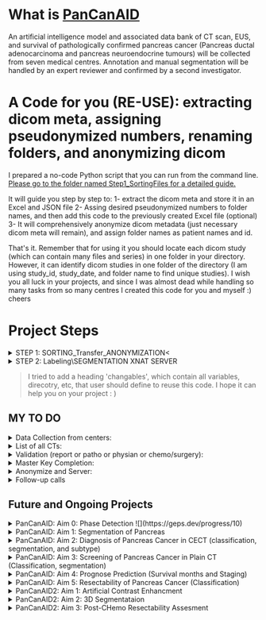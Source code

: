 # What is [PanCanAID](http://pancanaid.com/)
An artificial intelligence model and associated data bank of CT scan, EUS, and survival of pathologically confirmed pancreas cancer (Pancreas ductal adenocarcinoma and pancreas neuroendocrine tumours) will be collected from seven medical centres. Annotation and manual segmentation will be handled by an expert reviewer and confirmed by a second investigator.

# A Code for you (RE-USE): extracting dicom meta, assigning pseudonymized numbers, renaming folders, and anonymizing dicom

I prepared a no-code Python script that you can run from the command line. [Please go to the folder named Step1_SortingFiles for a detailed guide.](https://github.com/Sdamirsa/PanCanAID/blob/main/Step1_SortingFiles)

It will guide you step by step to:
1- extract the dicom meta and store it in an Excel and JSON file
2- Assing desired pseudonymized numbers to folder names, and then add this code to the previously created Excel file (optional)
3- It will comprehensively anonymize dicom metadata (just necessary dicom meta will remain), and assign folder names as patient names and id.

That's it. Remember that for using it you should locate each dicom study (which can contain many files and series) in one folder in your directory.
However, it can identify dicom studies in one folder of the directory (I am using study_id, study_date, and folder name to find unique studies). I wish you all luck in your projects, and since I was almost dead while handling so many tasks from so many centres I created this code for you and myself :) cheers

# Project Steps
<details>
<summary>STEP 1: SORTING_Transfer_ANONYMIZATION<</summary>
We collected data from centres in folders, named as patient ID (e.g. admission). We want to clean these directories, so 
I: Each CT study is placed in one folder
II: Store cases in an excel file, with its dicom files in the table, and all other variables (outcome, clinical, pathology data) stored here. We call this master key, which also contains the patient id (un-anonymized) along with the key for anonymization.
III: Transfer dicom-pnly files to new destination and anonymize these images.
</details>

<details>
<summary>STEP 2: Labeling\SEGMENTATION XNAT SERVER</summary>
In this step we will use XNAT-Desktop Client to upload dicom files, and then we will download the segmentation from the server we created for our own project using open-source XNAT. 11 Radiologist will accepted our request, all of them had a minimum of 5 year of experince.

Also, we asked 4 general practitioners to label our phases, since the series descriptions are not valid among many centers involved in our study.
</details>

> I tried to add a heading 'changables', which contain all variables, direcotry, etc, that user should define to reuse this code. I hope it can help you on your project : )



## MY TO DO
<details>
<summary>Data Collection from centers: </summary>
- [ ] T
- [ ] Ek
- [ ] G
- [ ] F
- [ ] S
- [ ] B
- [ ] Eh
- [ ] R
- [ ] Y
</details>

<details>
<summary>List of all CTs: </summary>
- [ ] T
- [ ] Ek
- [ ] G
- [ ] F
- [ ] S
- [ ] B
- [ ] Eh
- [ ] R
- [ ] Y
</details>

<details>
<summary>Validation (report or patho or physian or chemo/surgery):</summary>
- [ ] T
- [ ] Ek
- [ ] G
- [ ] F
- [ ] S
- [ ] B
- [ ] Eh
- [ ] R
- [ ] Y
</details>

<details>
<summary>Master Key Completion:</summary>
- [ ] T
- [ ] Ek
- [ ] G
- [ ] F
- [ ] S
- [ ] B
- [ ] Eh
- [ ] R
- [ ] Y
</details>


<details>
<summary>Anonymize and Server:</summary>
- [ ] T
- [ ] Ek
- [ ] G
- [ ] F
- [ ] S
- [ ] B
- [ ] Eh
- [ ] R
- [ ] Y
</details>

<details>
<summary>Follow-up calls</summary>
- [ ] T
- [ ] Ek
- [ ] G
- [ ] F
- [ ] S
- [ ] B
- [ ] Eh
- [ ] R
- [ ] Y
</details>

## Future and Ongoing Projects

<details>
<summary>PanCanAID: Aim 0: Phase Detection ![](https://geps.dev/progress/10)</summary>
- [ ] Team and Lead
- [ ] Planning
- [ ] Model Development
- [ ] Data
- [ ] Report
</details>

<details>
<summary>PanCanAID: Aim 1: Segmentation of Pancreas</summary>
- [X] Team and Lead
- [X] Planning
- [X] Model Development
- [X] Data
- [X] Report
- For future: 3D SAM for abdominopelvic CT
</details>

<details>
<summary>PanCanAID: Aim 2: Diagnosis of Pancreas Cancer in CECT (classification, segmentation, and subtype)</summary>
- [X] Team and Lead
- [X] Planning
- [ ] Model Development
- [X] Data
- [ ] Report
</details>

<details>
<summary>PanCanAID: Aim 3: Screening of Pancreas Cancer in Plain CT (Classification, segmentation)</summary>
- [ ] Team and Lead
- [ ] Planning
- [ ] Model Development
- [ ] Data
- [ ] Report
</details>

<details>
<summary>PanCanAID: Aim 4: Prognose Prediction (Survival months and Staging) </summary>
- [ ] Team and Lead
- [ ] Planning
- [ ] Model Development
- [ ] Data
- [ ] Report
</details>

<details>
<summary>PanCanAID: Aim 5: Resectability of Pancreas Cancer (Classification) </summary>
- [ ] Team and Lead
- [ ] Planning
- [ ] Model Development
- [ ] Data
- [ ] Report
</details>

<details>
<summary>PanCanAID2: Aim 1: Artificial Contrast Enhancment</summary>
- [ ] Team and Lead
- [ ] Planning
- [ ] Model Development
- [ ] Data
- [ ] Report
</details>

<details>
<summary>PanCanAID2: Aim 2: 3D Segmentataion</summary>
- [ ] Team and Lead
- [ ] Planning
- [ ] Model Development
- [ ] Data
- [ ] Report
</details>

<details>
<summary>PanCanAID2: Aim 3: Post-CHemo Resectability Assesment</summary>
- [ ] Team and Lead
- [ ] Planning
- [ ] Model Development
- [ ] Data
- [ ] Report
</details>

